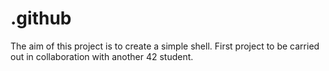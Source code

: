 # .github
The aim of this project is to create a simple shell. First project to be carried out in collaboration with another 42 student.
